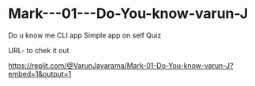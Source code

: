 # Mark---01---Do-You-know-varun-J
Do u know me CLI app
Simple app on self Quiz

URL- to chek it out

https://replit.com/@VarunJayarama/Mark-01-Do-You-know-varun-J?embed=1&output=1
